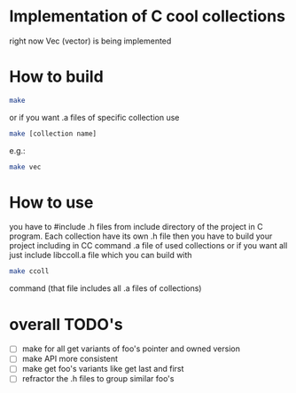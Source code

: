 # Implementation of C cool collections
right now Vec (vector) is being implemented
# How to build
```bash
make
```
or if you want .a files of specific collection use
```bash
make [collection name]
```
e.g.:
```bash
make vec 
```
# How to use
you have to #include .h files from include directory of the project in C program. Each
collection have its own .h file
then you have to build your project including in CC command .a file of used collections or if you
want all just include libccoll.a file which you can build with 
```bash
make ccoll
```
command (that file includes all .a files of collections)
# overall TODO's
- [ ] make for all get variants of foo's pointer and owned version
- [ ] make API more consistent
- [ ] make get foo's variants like get last and first
- [ ] refractor the .h files to group similar foo's
